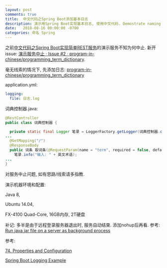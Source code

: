 ```yaml
---
layout: post
comments: true
title:  中文代码之Spring Boot添加基本日志
description: 演示用Spring Boot实现基本日志, 使用中文代码. Demostrate naming in Chinese in adding log to a demo based on Spring Boot.
date:   2018-08-16 00:00:00 -0700
categories: 命名 Spring
---
```


之前[中文代码之Spring Boot实现简单REST服务](https://zhuanlan.zhihu.com/p/42100391)的演示服务不知为何中止. 新开issue: [演示服务中止 · Issue #2 · program-in-chinese/programming_term_dictionary](https://github.com/program-in-chinese/programming_term_dictionary/issues/2).

毫无线索的情况下, 先添加日志: [program-in-chinese/programming_term_dictionary](https://github.com/program-in-chinese/programming_term_dictionary/tree/16d678d59e3ff0c046b81e1b311aeba0dcd40a5d)

application.yml:
```yaml
logging:
  file: 日志.log
```
词典控制器.java:
```java
@RestController
public class 词典控制器 {

  private static final Logger 笔录 = LoggerFactory.getLogger(词典控制器.class);
...
  @GetMapping("/")
  @ResponseBody
  public 词条 取词条(@RequestParam(name = "term", required = false, defaultValue = "") String 英文术语) {
    笔录.info("输入: " + 英文术语);
...
}
```
对服务中止问题, 如有思路/线索请多指教.


演示机器环境和配置:

Java 8,

Ubuntu 14.04,

FX-4100 Quad-Core, 16GB内存, 2T硬盘


补记: 多半是由于远程登录服务器退出时, 服务自动结束. 添加nohup后再看. 参考: [Run java jar file on a server as background process](https://stackoverflow.com/questions/12102270/run-java-jar-file-on-a-server-as-background-process/12108646#12108646)


参考:

[74. Properties and Configuration](https://docs.spring.io/spring-boot/docs/current/reference/html/howto-properties-and-configuration.html)

[Spring Boot Logging Example](https://www.concretepage.com/spring-boot/spring-boot-logging-example)